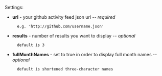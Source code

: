 Settings:

* **url** - your github activity feed json url -- *required* 
        
		e.g. 'http://github.com/username.json'


* **results** - number of results you want to display -- *optional*
    
		default is 3


* **fullMonthNames** - set to true in order to display full month names --  *optional*
        
		default is shortened three-character names